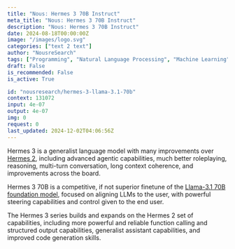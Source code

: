 ```yaml
---
title: "Nous: Hermes 3 70B Instruct"
meta_title: "Nous: Hermes 3 70B Instruct"
description: "Nous: Hermes 3 70B Instruct"
date: 2024-08-18T00:00:00Z
image: "/images/logo.svg"
categories: ["text 2 text"]
author: "NousreSearch"
tags: ["Programming", "Natural Language Processing", "Machine Learning", "Generative AI", "Chatbots"]
draft: False
is_recommended: False
is_active: True

id: "nousresearch/hermes-3-llama-3.1-70b"
context: 131072
input: 4e-07
output: 4e-07
img: 0
request: 0
last_updated: 2024-12-02T04:06:56Z
---
```


Hermes 3 is a generalist language model with many improvements over [Hermes 2](/nousresearch/nous-hermes-2-mistral-7b-dpo), including advanced agentic capabilities, much better roleplaying, reasoning, multi-turn conversation, long context coherence, and improvements across the board.

Hermes 3 70B is a competitive, if not superior finetune of the [Llama-3.1 70B foundation model](/meta-llama/llama-3.1-70b-instruct), focused on aligning LLMs to the user, with powerful steering capabilities and control given to the end user.

The Hermes 3 series builds and expands on the Hermes 2 set of capabilities, including more powerful and reliable function calling and structured output capabilities, generalist assistant capabilities, and improved code generation skills.

